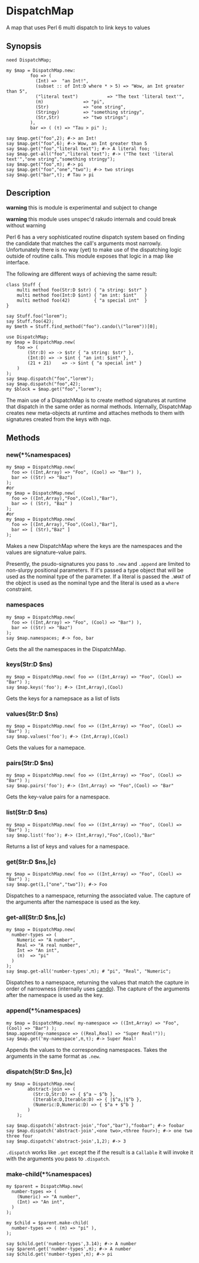 # DispatchMap

A map that uses Perl 6 multi dispatch to link keys to values

## Synopsis

``` perl6
need DispatchMap;

my $map = DispatchMap.new:
         foo => (
           (Int) =>  "an Int!",
           (subset :: of Int:D where * > 5) => "Wow, an Int greater than 5",
           ("literal text")           => "The text 'literal text'",
           (π)               => "pi",
           (Str)             => "one string",
           (Stringy)         => "something stringy",
           (Str,Str)         => "two strings";
         ),
         bar => ( (τ) => "Tau > pi" );

say $map.get("foo",2); #-> an Int!
say $map.get("foo",6); #-> Wow, an Int greater than 5
say $map.get("foo","literal text"); #-> A literal foo;
say $map.get-all("foo","literal text"); #-> ("The text 'literal text'","one string","something stringy");
say $map.get("foo",π); #-> pi
say $map.get("foo","one","two"); #-> two strings
say $map.get("bar",τ); # Tau > pi
```

## Description

**warning** this is module is experimental and subject to change

**warning** this module uses unspec'd rakudo internals and could break without warning

Perl 6 has a very sophisticated routine dispatch system based on
finding the candidate that matches the call's arguments most
narrowly. Unfortunately there is no way (yet) to make use of the
dispatching logic outside of routine calls. This module exposes that
logic in a map like interface.

The following are different ways of achieving the same result:

``` perl6
class Stuff {
    multi method foo(Str:D $str) { "a string: $str" }
    multi method foo(Int:D $int) { "an int: $int"   }
    multi method foo(42)         { "a special int"  }
}

say Stuff.foo("lorem");
say Stuff.foo(42);
my $meth = Stuff.find_method("foo").cando(\("lorem"))[0];
```


```perl6
use DispatchMap;
my $map = DispatchMap.new(
    foo => (
        (Str:D) => -> $str { "a string: $str" },
        (Int:D) => -> $int { "an int: $int" },
        (21 + 21)    => -> $int { "a special int" }
    )
);
say $map.dispatch("foo","lorem");
say $map.dispatch("foo",42);
my $block = $map.get("foo","lorem");
```

The main use of a DispatchMap is to create method signatures at
runtime that dispatch in the same order as normal methods. Internally,
DispatchMap creates new meta-objects at runtime and attaches methods to them with
signatures created from the keys with nqp.

## Methods

### new(*%namespaces)

```perl6
my $map = DispatchMap.new(
  foo => ((Int,Array) => "Foo", (Cool) => "Bar") ),
  bar => ((Str) => "Baz")
);
#or
my $map = DispatchMap.new(
  foo => ((Int,Array),"Foo",(Cool),"Bar"),
  bar => ( (Str), "Baz" )
);
#or
my $map = DispatchMap.new(
  foo => [(Int,Array),"Foo",(Cool),"Bar"],
  bar => [ (Str),"Baz" ]
);
```

Makes a new DispatchMap where the keys are the namespaces and the
values are signature-value pairs.

Presently, the psudo-signatures you pass to `.new` and `.append` are limited to
non-slurpy positional parameters. If it's passed a type object that
will be used as the nominal type of the parameter. If a literal is
passed the `.WHAT` of the object is used as the nominal type and the
literal is used as a `where` constraint.

### namespaces

``` perl6
my $map = DispatchMap.new(
  foo => ((Int,Array) => "Foo", (Cool) => "Bar") ),
  bar => ((Str) => "Baz")
);
say $map.namespaces; #-> foo, bar
```

Gets the all the namespaces in the DispatchMap.

### keys(Str:D $ns)

```perl6
my $map = DispatchMap.new( foo => ((Int,Array) => "Foo", (Cool) => "Bar") );
say $map.keys('foo'); #-> (Int,Array),(Cool)
```

Gets the keys for a namepsace as a list of lists

### values(Str:D $ns)

```perl6
my $map = DispatchMap.new( foo => ((Int,Array) => "Foo", (Cool) => "Bar") );
say $map.values('foo'); #-> (Int,Array),(Cool)
```

Gets the values for a namepace.

### pairs(Str:D $ns)

```perl6
my $map = DispatchMap.new( foo => ((Int,Array) => "Foo", (Cool) => "Bar") );
say $map.pairs('foo'); #-> (Int,Array) => "Foo",(Cool) => "Bar"
```

Gets the key-value pairs for a namespace.

### list(Str:D $ns)

```perl6
my $map = DispatchMap.new( foo => ((Int,Array) => "Foo", (Cool) => "Bar") );
say $map.list('foo'); #-> (Int,Array),"Foo",(Cool),"Bar"
```

Returns a list of keys and values for a namespace.

### get(Str:D $ns,|c)

``` perl6
my $map = DispatchMap.new( foo => ((Int,Array) => "Foo", (Cool) => "Bar") );
say $map.get(1,["one","two"]); #-> Foo
```

Dispatches to a namespace, returning the associated value. The capture
of the arguments after the namespace is used as the key.

### get-all(Str:D $ns,|c)

``` perl6
my $map = DispatchMap.new(
  number-types => (
    Numeric => "A number",
    Real => "A real number",
    Int => "An int",
    (π)  => "pi"
  )
);
say $map.get-all('number-types',π); # "pi", "Real", "Numeric";
```


Dispatches to a namespace, returning the values that match the capture in order of narrowness
(internally uses [cando](https://docs.perl6.org/type/Routine#method_cando)). The capture
of the arguments after the namespace is used as the key.

### append(*%namespaces)
``` perl6
my $map = DispatchMap.new( my-namespace => ((Int,Array) => "Foo", (Cool) => "Bar") );
$map.append(my-namespace => ((Real,Real) => "Super Real!"));
say $map.get('my-namespace',π,τ); #-> Super Real!
```

Appends the values to the corresponding namespaces. Takes the arguments in the same format as `.new`.

### dispatch(Str:D $ns,|c)

``` perl6
my $map = DispatchMap.new(
        abstract-join => (
          (Str:D,Str:D) => { $^a ~ $^b },
          (Iterable:D,Iterable:D) => { |$^a,|$^b },
          (Numeric:D,Numeric:D) => { $^a + $^b }
        )
    );

say $map.dispatch('abstract-join',"foo","bar"),"foobar"; #-> foobar
say $map.dispatch('abstract-join',<one two>,<three four>); #-> one two three four
say $map.dispatch('abstract-join',1,2); #-> 3
```

`.dispatch` works like `.get` except the if the result is a `Callable`
it will invoke it with the arguments you pass to `.dispatch`.

### make-child(*%namespaces)

``` perl6
my $parent = DispatchMap.new(
  number-types => (
    (Numeric) => "A number",
    (Int) => "An int",
  )
);

my $child = $parent.make-child(
  number-types => ( (π) => "pi" ),
);

say $child.get('number-types',3.14); #-> A number
say $parent.get('number-types',π); #-> A number
say $child.get('number-types',π); #-> pi
```
